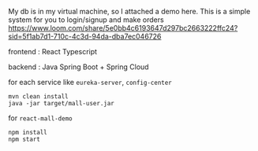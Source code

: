 My db is in my virtual machine, so I attached a demo here. This is a simple system for you to login/signup and make orders
https://www.loom.com/share/5e0bb4c6193647d297bc2663222ffc24?sid=5f1ab7d1-710c-4c3d-94da-dba7ec046726


frontend : React Typescript

backend : Java Spring Boot + Spring Cloud

for each service like ```eureka-server```, ```config-center```
```
mvn clean install
java -jar target/mall-user.jar
```
for ```react-mall-demo```
```
npm install
npm start
```
